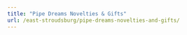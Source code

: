 ```yaml
---
title: "Pipe Dreams Novelties & Gifts"
url: /east-stroudsburg/pipe-dreams-novelties-and-gifts/
---
```

